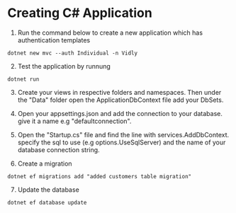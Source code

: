 # Creating C# Application

1. Run the command below to create a new application which has authentication templates

```
dotnet new mvc --auth Individual -n Vidly
```
2. Test the application by runnung

```
dotnet run
```

3. Create your views in respective folders and namespaces. Then under the "Data" folder 
open the ApplicationDbContext file add your DbSets.

4. Open your appsettings.json and add the connection to your database. give it a name e.g "defaultconnection".

5. Open the "Startup.cs" file and find the line with services.AddDbContext. specify the sql to use (e.g options.UseSqlServer) and the name of your database connection string.

6. Create a migration
```
dotnet ef migrations add "added customers table migration"
```

7. Update the database
```
dotnet ef database update
```
